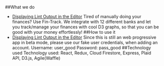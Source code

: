 ##What we do
- [Displaying Lint Output in the Editor](#displaying-lint-output-in-the-editor)
Tired of manually doing your finances? Use Fin-Track. We integrate with 12 different banks and let you track/manage your finances with cool D3 graphs, so that you can be good with your money effortlessly! 
##How to use it
- [Displaying Lint Output in the Editor](#displaying-lint-output-in-the-editor)
Since this is still an web progressive app in beta mode, please use our fake user credentials, when adding an account. 
Username: user_good
Password: pass_good
##Technology used
Technology used: React, Redux, Cloud Firestore, Express, Plaid API, D3.js, Agile(Waffle)
